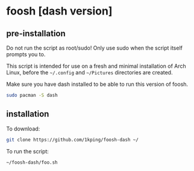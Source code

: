 # foosh [dash version]
## pre-installation
Do not run the script as root/sudo! Only use sudo when the script itself prompts you to.

This script is intended for use on a fresh and minimal installation of Arch Linux, before the ```~/.config``` and ```~/Pictures``` directories are created.

Make sure you have dash installed to be able to run this version of foosh.
```sh
sudo pacman -S dash
```
## installation
To download:
```sh
git clone https://github.com/1kping/foosh-dash ~/
```
To run the script:
```sh
~/foosh-dash/foo.sh
```
